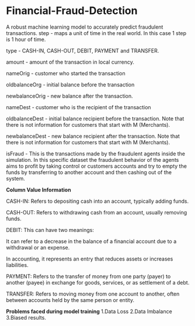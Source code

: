 # Financial-Fraud-Detection
 A robust machine learning model to accurately predict fraudulent transactions.
step - maps a unit of time in the real world. In this case 1 step is 1 hour of time.


type - CASH-IN, CASH-OUT, DEBIT, PAYMENT and TRANSFER.

amount - amount of the transaction in local currency.

nameOrig - customer who started the transaction

oldbalanceOrg - initial balance before the transaction

newbalanceOrig - new balance after the transaction.

nameDest - customer who is the recipient of the transaction

oldbalanceDest - initial balance recipient before the transaction. Note that there is not information for customers that start with M (Merchants).

newbalanceDest - new balance recipient after the transaction. Note that there is not information for customers that start with M (Merchants).

isFraud - This is the transactions made by the fraudulent agents inside the simulation. In this specific dataset the fraudulent behavior of the agents aims to profit by taking control or customers accounts and try to empty the funds by transferring to another account and then cashing out of the system.

**Column Value Information**

CASH-IN: Refers to depositing cash into an account, typically adding funds.

CASH-OUT: Refers to withdrawing cash from an account, usually removing funds.

DEBIT: This can have two meanings:

It can refer to a decrease in the balance of a financial account due to a withdrawal or an expense.

In accounting, it represents an entry that reduces assets or increases liabilities.

PAYMENT: Refers to the transfer of money from one party (payer) to another (payee) in exchange for goods, services, or as settlement of a debt.

TRANSFER: Refers to moving money from one account to another, often between accounts held by the same person or entity.

**Problems faced during model training**
1.Data Loss
2.Data Imbalance
3.Biased results.
